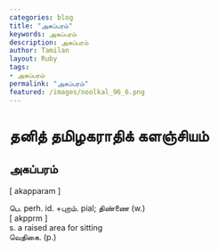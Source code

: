 ```yaml
---  
categories: blog  
title: "அகப்பரம்"
keywords: அகப்பரம்  
description: அகப்பரம்
author: Tamilan  
layout: Ruby  
tags:     
- அகப்பரம்
permalink: "அகப்பரம்"  
featured: /images/noolkal_96_6.png  
--- 
```

# தனித் தமிழகராதிக் களஞ்சியம்
## அகப்பரம்

[ akapparam ]  
  
பெ. perh. id. +புறம். pial; திண்ணை (w.)  
[ akpprm ]  
s. a raised area for sitting  
வெதிகை. (p.)